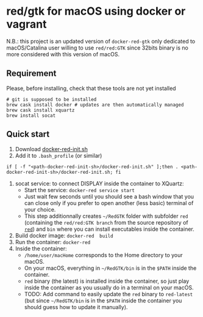 # red/gtk for macOS using docker or vagrant

N.B.: this project is an updated version of `docker-red-gtk` only dedicated to macOS/Catalina user willing to use `red/red:GTK` since 32bits binary is no more considered with this version of macOS.

## Requirement 

Please, before installing, check that these tools are not yet installed

```{bash}
# git is supposed to be installed
brew cask install docker # updates are then automatically managed 
brew cask install xquartz
brew install socat
```

## Quick start

1. Download [docker-red-init.sh](https://raw.githubusercontent.com/rcqls/red-gtk-macOS/master/Docker/Scripts/docker-red-init.sh)
1. Add it to `.bash_profile` (or similar)
```
if [ -f "<path-docker-red-init-sh>/docker-red-init.sh" ];then . <path-docker-red-init-sh>/docker-red-init.sh; fi
```
1. socat service: to connect DISPLAY inside the container to XQuartz:
	* Start the service:  `docker-red service start`
	* Just wait few seconds until you should see a bash window that you can close only if you prefer to open another (less basic) terminal of your choice.
	* This step additionnally creates `~/RedGTK` folder with subfolder `red` (containing the `red/red:GTK branch` from the source repository of [`red`](https://github.com/red/red.git)) and `bin` where you can install executables inside the container.
1. Build docker image: `docker-red  build `
1. Run the container: `docker-red`
1. Inside the container: 
	* `/home/user/macHome` corresponds to the Home directory to your macOS.
	* On your macOS, everything in `~/RedGTK/bin` is in the `$PATH` inside the container.
	* `red` binary (the latest) is installed inside the container, so just play inside the container as you usually do in a terminal on your macOS.
	* TODO: Add command to easily update the `red` binary to `red-latest` (but since `~/RedGTK/bin` is in the `$PATH` inside the container you should guess how to update it manually).
